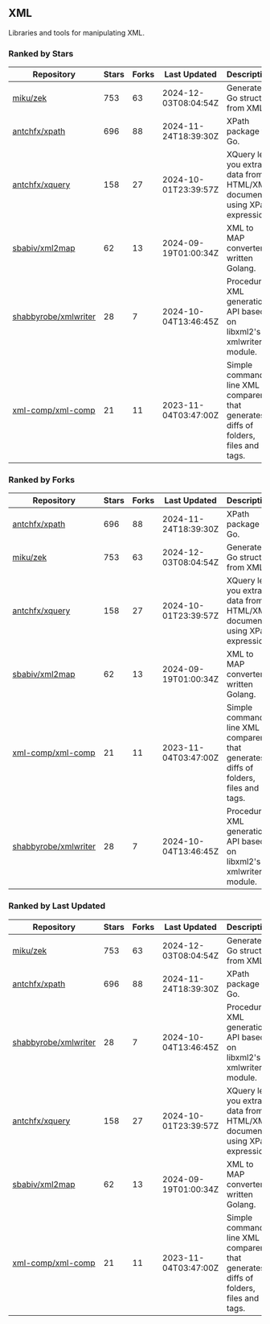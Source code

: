 ## XML

Libraries and tools for manipulating XML.

### Ranked by Stars

| Repository | Stars | Forks | Last Updated | Description | 
|------------|-------|-------|--------------|-------------|
| [miku/zek](https://github.com/miku/zek) | 753 | 63 | 2024-12-03T08:04:54Z |  Generate a Go struct from XML. |
| [antchfx/xpath](https://github.com/antchfx/xpath) | 696 | 88 | 2024-11-24T18:39:30Z |  XPath package for Go. |
| [antchfx/xquery](https://github.com/antchfx/xquery) | 158 | 27 | 2024-10-01T23:39:57Z |  XQuery lets you extract data from HTML/XML documents using XPath expression. |
| [sbabiv/xml2map](https://github.com/sbabiv/xml2map) | 62 | 13 | 2024-09-19T01:00:34Z |  XML to MAP converter written Golang. |
| [shabbyrobe/xmlwriter](https://github.com/shabbyrobe/xmlwriter) | 28 | 7 | 2024-10-04T13:46:45Z |  Procedural XML generation API based on libxml2's xmlwriter module. |
| [xml-comp/xml-comp](https://github.com/xml-comp/xml-comp) | 21 | 11 | 2023-11-04T03:47:00Z |  Simple command line XML comparer that generates diffs of folders, files and tags. |

### Ranked by Forks

| Repository | Stars | Forks | Last Updated | Description | 
|------------|-------|-------|--------------|-------------|
| [antchfx/xpath](https://github.com/antchfx/xpath) | 696 | 88 | 2024-11-24T18:39:30Z |  XPath package for Go. |
| [miku/zek](https://github.com/miku/zek) | 753 | 63 | 2024-12-03T08:04:54Z |  Generate a Go struct from XML. |
| [antchfx/xquery](https://github.com/antchfx/xquery) | 158 | 27 | 2024-10-01T23:39:57Z |  XQuery lets you extract data from HTML/XML documents using XPath expression. |
| [sbabiv/xml2map](https://github.com/sbabiv/xml2map) | 62 | 13 | 2024-09-19T01:00:34Z |  XML to MAP converter written Golang. |
| [xml-comp/xml-comp](https://github.com/xml-comp/xml-comp) | 21 | 11 | 2023-11-04T03:47:00Z |  Simple command line XML comparer that generates diffs of folders, files and tags. |
| [shabbyrobe/xmlwriter](https://github.com/shabbyrobe/xmlwriter) | 28 | 7 | 2024-10-04T13:46:45Z |  Procedural XML generation API based on libxml2's xmlwriter module. |

### Ranked by Last Updated

| Repository | Stars | Forks | Last Updated | Description | 
|------------|-------|-------|--------------|-------------|
| [miku/zek](https://github.com/miku/zek) | 753 | 63 | 2024-12-03T08:04:54Z |  Generate a Go struct from XML. |
| [antchfx/xpath](https://github.com/antchfx/xpath) | 696 | 88 | 2024-11-24T18:39:30Z |  XPath package for Go. |
| [shabbyrobe/xmlwriter](https://github.com/shabbyrobe/xmlwriter) | 28 | 7 | 2024-10-04T13:46:45Z |  Procedural XML generation API based on libxml2's xmlwriter module. |
| [antchfx/xquery](https://github.com/antchfx/xquery) | 158 | 27 | 2024-10-01T23:39:57Z |  XQuery lets you extract data from HTML/XML documents using XPath expression. |
| [sbabiv/xml2map](https://github.com/sbabiv/xml2map) | 62 | 13 | 2024-09-19T01:00:34Z |  XML to MAP converter written Golang. |
| [xml-comp/xml-comp](https://github.com/xml-comp/xml-comp) | 21 | 11 | 2023-11-04T03:47:00Z |  Simple command line XML comparer that generates diffs of folders, files and tags. |

